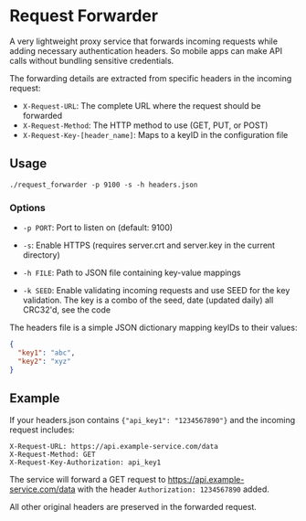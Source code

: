 # Request Forwarder

A very lightweight proxy service that forwards incoming requests while adding necessary authentication headers. So mobile apps can make API calls without bundling sensitive credentials.

The forwarding details are extracted from specific headers in the incoming request:

- `X-Request-URL`: The complete URL where the request should be forwarded
- `X-Request-Method`: The HTTP method to use (GET, PUT, or POST)
- `X-Request-Key-[header_name]`: Maps to a keyID in the configuration file

## Usage

```
./request_forwarder -p 9100 -s -h headers.json
```

### Options

- `-p PORT`: Port to listen on (default: 9100)
- `-s`: Enable HTTPS (requires server.crt and server.key in the current directory)
- `-h FILE`: Path to JSON file containing key-value mappings

- `-k SEED`: Enable validating incoming requests and use SEED for the key validation. The key is a combo of the seed, date (updated daily) all CRC32'd, see the code

The headers file is a simple JSON dictionary mapping keyIDs to their values:

```json
{
  "key1": "abc",
  "key2": "xyz"
}
```

## Example

If your headers.json contains `{"api_key1": "1234567890"}` and the incoming request includes:
```
X-Request-URL: https://api.example-service.com/data
X-Request-Method: GET
X-Request-Key-Authorization: api_key1
```

The service will forward a GET request to https://api.example-service.com/data with the header `Authorization: 1234567890` added.

All other original headers are preserved in the forwarded request.
